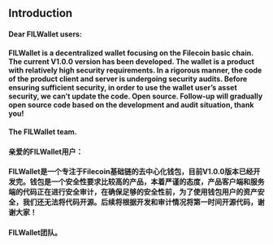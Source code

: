 ## Introduction

#### Dear FILWallet users:

#### FILWallet is a decentralized wallet focusing on the Filecoin basic chain. The current V1.0.0 version has been developed. The wallet is a product with relatively high security requirements. In a rigorous manner, the code of the product client and server is undergoing security audits. Before ensuring sufficient security, in order to use the wallet user’s asset security, we can’t update the code. Open source. Follow-up will gradually open source code based on the development and audit situation, thank you!
    
 ####                                                                                                                                 The FILWallet team.
                                                                                                                                  
                                                                                                                                  
#### 亲爱的FILWallet用户：

#### FILWallet是一个专注于Filecoin基础链的去中心化钱包，目前V1.0.0版本已经开发完。钱包是一个安全性要求比较高的产品，本着严谨的态度，产品客户端和服务端的代码正在进行安全审计，在确保足够的安全性前，为了使用钱包用户的资产安全，我们还无法将代码开源。后续将根据开发和审计情况将第一时间开源代码，谢谢大家！
                                                                                                                                  
 ####                                                                                                                                 FILWallet团队。
